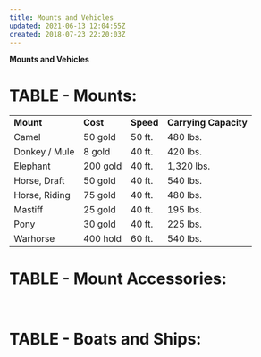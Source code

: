 ```yaml
---
title: Mounts and Vehicles
updated: 2021-06-13 12:04:55Z
created: 2018-07-23 22:20:03Z
---
```


**Mounts and Vehicles**


# **TABLE - Mounts:**

|               |          |           |                       |
|---------------|----------|-----------|-----------------------|
| **Mount**     | **Cost** | **Speed** | **Carrying Capacity** |
| Camel         | 50 gold  | 50 ft.    | 480 lbs.              |
| Donkey / Mule | 8 gold   | 40 ft.    | 420 lbs.              |
| Elephant      | 200 gold | 40 ft.    | 1,320 lbs.            |
| Horse, Draft  | 50 gold  | 40 ft.    | 540 lbs.              |
| Horse, Riding | 75 gold  | 40 ft.    | 480 lbs.              |
| Mastiff       | 25 gold  | 40 ft.    | 195 lbs.              |
| Pony          | 30 gold  | 40 ft.    | 225 lbs.              |
| Warhorse      | 400 hold | 60 ft.    | 540 lbs.              |


# **TABLE - Mount Accessories:**

 

# **TABLE - Boats and Ships:**

#  

 
